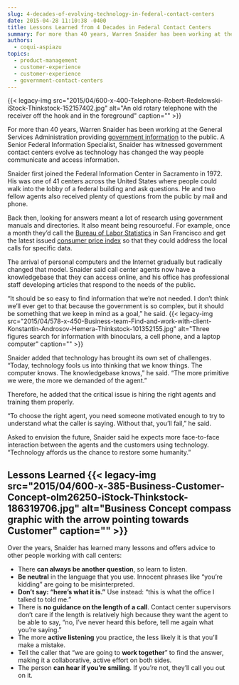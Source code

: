 ```yaml
---
slug: 4-decades-of-evolving-technology-in-federal-contact-centers
date: 2015-04-28 11:10:38 -0400
title: Lessons Learned from 4 Decades in Federal Contact Centers
summary: For more than 40 years, Warren Snaider has been working at the General Services Administration providing government information to the public. A Senior Federal Information Specialist, Snaider has witnessed government contact centers evolve as technology has changed the way people communicate and access information. Snaider first joined the Federal Information Center in Sacramento in 1972.
authors:
  - coqui-aspiazu
topics:
  - product-management
  - customer-experience
  - customer-experience
  - government-contact-centers
---
```


{{< legacy-img src="2015/04/600-x-400-Telephone-Robert-Redelowski-iStock-Thinkstock-152157402.jpg" alt="An old rotary telephone with the receiver off the hook and in the foreground" caption="" >}} 

For more than 40 years, Warren Snaider has been working at the General Services Administration providing [government information](http://www.usa.gov/phone.shtml) to the public. A Senior Federal Information Specialist, Snaider has witnessed government contact centers evolve as technology has changed the way people communicate and access information.

Snaider first joined the Federal Information Center in Sacramento in 1972. His was one of 41 centers across the United States where people could walk into the lobby of a federal building and ask questions. He and two fellow agents also received plenty of questions from the public by mail and phone.

Back then, looking for answers meant a lot of research using government manuals and directories. It also meant being resourceful. For example, once a month they’d call the [Bureau of Labor Statistics](http://www.bls.gov/home.htm) in San Francisco and get the latest issued [consumer price index](http://www.bls.gov/cpi/) so that they could address the local calls for specific data.

The arrival of personal computers and the Internet gradually but radically changed that model. Snaider said call center agents now have a knowledgebase that they can access online, and his office has professional staff developing articles that respond to the needs of the public.

“It should be so easy to find information that we’re not needed. I don’t think we’ll ever get to that because the government is so complex, but it should be something that we keep in mind as a goal,” he said. {{< legacy-img src="2015/04/578-x-450-Business-team-Find-and-work-with-client-Konstantin-Androsov-Hemera-Thinkstock-101352155.jpg" alt="Three figures search for information with binoculars, a cell phone, and a laptop computer" caption="" >}} 

Snaider added that technology has brought its own set of challenges. “Today, technology fools us into thinking that we know things. The computer knows. The knowledgebase knows,” he said. “The more primitive we were, the more we demanded of the agent.”

Therefore, he added that the critical issue is hiring the right agents and training them properly.

“To choose the right agent, you need someone motivated enough to try to understand what the caller is saying. Without that, you’ll fail,” he said.

Asked to envision the future, Snaider said he expects more face-to-face interaction between the agents and the customers using technology. “Technology affords us the chance to restore some humanity.”

## Lessons Learned {{< legacy-img src="2015/04/600-x-385-Business-Customer-Concept-olm26250-iStock-Thinkstock-186319706.jpg" alt="Business Concept compass graphic with the arrow pointing towards Customer" caption="" >}} 

Over the years, Snaider has learned many lessons and offers advice to other people working with call centers:

  * There **can always be another question**, so learn to listen.
  * **Be neutral** in the language that you use. Innocent phrases like “you’re kidding” are going to be misinterpreted.
  * **Don’t say: “here’s what it is.”** Use instead: “this is what the office I talked to told me.”
  * There is **no guidance on the length of a call**. Contact center supervisors don’t care if the length is relatively high because they want the agent to be able to say, “no, I&#8217;ve never heard this before, tell me again what you’re saying.”
  * The more **active listening** you practice, the less likely it is that you’ll make a mistake.
  * Tell the caller that “we are going to **work together**” to find the answer, making it a collaborative, active effort on both sides.
  * The person **can hear if you’re smiling**. If you’re not, they’ll call you out on it.